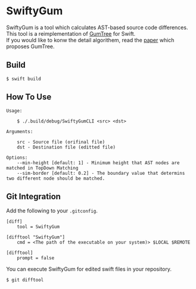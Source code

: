 # SwiftyGum
SwiftyGum is a tool which calculates AST-based source code differences.  
This tool is a reimplementation of [GumTree](https://github.com/GumTreeDiff/gumtree) for Swift.  
If you would like to konw the detail algorithem, read the [paper](https://hal.archives-ouvertes.fr/hal-01054552/document) which proposes GumTree.

## Build
```
$ swift build
```

## How To Use
```
Usage:

    $ ./.build/debug/SwiftyGumCLI <src> <dst>

Arguments:

    src - Source file (orifinal file)
    dst - Destination file (editted file)

Options:
    --min-height [default: 1] - Minimum height that AST nodes are matched in TopDown Matching
    --sim-border [default: 0.2] - The boundary value that determins two different node should be matched.

```

## Git Integration
Add the following to  your `.gitconfig`.
```
[diff]
	tool = SwiftyGum

[difftool "SwiftyGum"]
	cmd = <The path of the executable on your system)> $LOCAL $REMOTE

[difftool]
	prompt = false
```

You can execute SwiftyGum for edited swift files in your repository.  
```
$ git difftool
```
